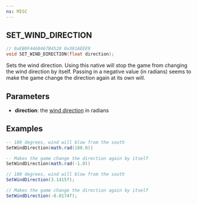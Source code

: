 ```yaml
---
ns: MISC
---
```

## SET_WIND_DIRECTION

```c
// 0xEB0F4468467B4528 0x381AEEE9
void SET_WIND_DIRECTION(float direction);
```

Sets the wind direction. Using this native will stop the game from changing the wind direction by itself. Passing in a negative value (in radians) seems to make the game change the direction again at its own will.

## Parameters
* **direction**: the [wind direction](https://en.wikipedia.org/wiki/Wind_direction) in radians

## Examples
```lua
-- 180 degrees, wind will blow from the south
SetWindDirection(math.rad(180.0))

-- Makes the game change the direction again by itself
SetWindDirection(math.rad(-1.0))
```

```cs
// 180 degrees, wind will blow from the south
SetWindDirection(3.1415f);

// Makes the game change the direction again by itself
SetWindDirection(-0.0174f);
```
